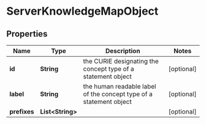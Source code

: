 
# ServerKnowledgeMapObject

## Properties
Name | Type | Description | Notes
------------ | ------------- | ------------- | -------------
**id** | **String** | the CURIE designating the concept type of a  statement object  |  [optional]
**label** | **String** | the human readable label of the concept type of a statement object  |  [optional]
**prefixes** | **List&lt;String&gt;** |  |  [optional]



